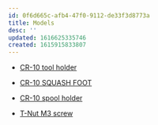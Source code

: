 ```yaml
---
id: 0f6d665c-afb4-47f0-9112-de33f3d8773a
title: Models
desc: ''
updated: 1616625335746
created: 1615915833807
---
```


- [CR-10 tool holder](https://www.thingiverse.com/thing:2921333)

- [CR-10 SQUASH FOOT](https://www.thingiverse.com/thing:2404307)

- [CR-10 spool holder](https://www.thingiverse.com/thing:2440814)

- [T-Nut M3 screw](https://www.thingiverse.com/thing:1655599)
